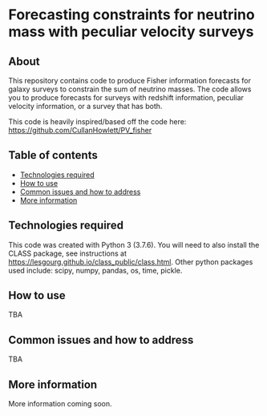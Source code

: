 # Forecasting constraints for neutrino mass with peculiar velocity surveys

## About
This repository contains code to produce Fisher information forecasts for galaxy surveys to constrain the sum of neutrino masses. The code allows you to produce forecasts for surveys with redshift information, peculiar velocity information, or a survey that has both.

This code is heavily inspired/based off the code here: https://github.com/CullanHowlett/PV_fisher

## Table of contents

* [Technologies required](#Technologies-required)
* [How to use](#How-to-use)
* [Common issues and how to address](##Common-issues-and-how-to-address)
* [More information](#More-information)

## Technologies required

This code was created with Python 3 (3.7.6). You will need to also install the CLASS package, see instructions at https://lesgourg.github.io/class_public/class.html.
Other python packages used include: scipy, numpy, pandas, os, time, pickle.

## How to use 

TBA

## Common issues and how to address

TBA

## More information

More information coming soon.
